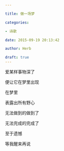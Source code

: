 ```yaml
---

title: 做一场梦

categories:

- 诗歌

date: 2015-09-19 20:13:42

author: Herb

draft: true
---
```


爱某样事物深了



便让它在梦里出现



在梦里



表露出所有野心



无法做到的做到了



无法完成的完成了



至于遗憾



等我醒来再说

